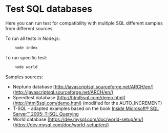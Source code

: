 # Test SQL databases

Here you can run test for compatibility with multiple SQL different samples from different sources.

To run all tests in Node.js: 

```js
    node index
```

To run specific test:
```js
    node world
```

Samples sources:
* Neptuno database [http://javascriptsql.sourceforge.net/ARCH/en/](http://javascriptsql.sourceforge.net/ARCH/en/)
* Speedtest database [http://html5sql.com/demo.html](http://html5sql.com/demo.html) (modified for the AUTO_INCREMENT)
* T-SQL - adapted examples based on the book [Inside Microsoft® SQL Server™ 2005: T-SQL Querying](https://www.microsoft.com/learning/en-us/book.aspx?ID=9615&locale=en-us)
* World database [https://dev.mysql.com/doc/world-setup/en/](https://dev.mysql.com/doc/world-setup/en/)


